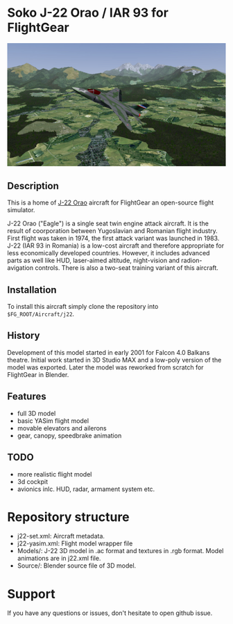 # Soko J-22 Orao / IAR 93 for FlightGear

![J-22 Orao](Pics/j22-exterior02.jpg)

## Description

This is a home of [J-22 Orao](https://en.wikipedia.org/wiki/Soko_J-22_Orao)
aircraft for FlightGear an open-source flight simulator.

J-22 Orao ("Eagle") is a single seat twin engine attack aircraft. It is the result of
coorporation between Yugoslavian and Romanian flight industry. First
flight was taken in 1974, the first attack variant was launched in 1983. J-22
(IAR 93 in Romania) is a low-cost aircraft and therefore appropriate for less
economically developed countries. However, it includes advanced parts as well
like HUD, laser-aimed altitude, night-vision and radion-avigation controls.
There is also a two-seat training variant of this aircraft.

## Installation

To install this aircraft simply clone the repository into `$FG_ROOT/Aircraft/j22`.

## History

Development of this model started in early 2001 for Falcon 4.0 Balkans theatre.
Initial work started in 3D Studio MAX and a low-poly version of the model was
exported. Later the model was reworked from scratch for FlightGear in Blender.

## Features

- full 3D model
- basic YASim flight model
- movable elevators and ailerons
- gear, canopy, speedbrake animation

## TODO

- more realistic flight model
- 3d cockpit
- avionics inlc. HUD, radar, armament system etc.

# Repository structure

- j22-set.xml: Aircraft metadata.
- j22-yasim.xml: Flight model wrapper file 
- Models/: J-22 3D model in .ac format and textures in .rgb format. Model
  animations are in j22.xml file.
- Source/: Blender source file of 3D model.

# Support

If you have any questions or issues, don't hesitate to open github issue.
